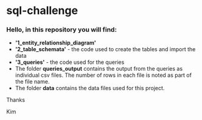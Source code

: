 # sql-challenge


### Hello, in this repository you will find:

- **'1_entity_relationship_diagram'**
- **'2_table_schemata'** - the code used to create the tables and import the data
- **'3_queries'** - the code used for the queries
- The folder **queries_output** contains the output from the queries as individual csv files.  The number of rows in each file is noted as part of the file name.
- The folder **data** contains the data files used for this project.

Thanks


Kim
